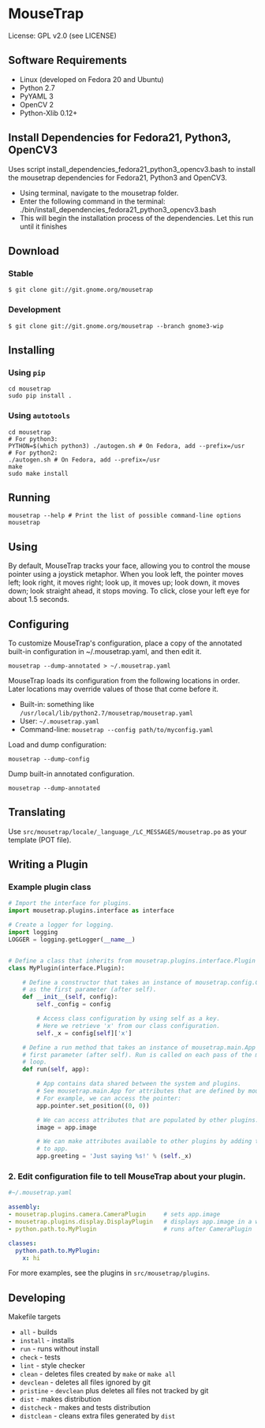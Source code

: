 # MouseTrap

License: GPL v2.0 (see LICENSE)


## Software Requirements

* Linux (developed on Fedora 20 and Ubuntu)
* Python 2.7
* PyYAML 3
* OpenCV 2
* Python-Xlib 0.12+

## Install Dependencies for Fedora21, Python3, OpenCV3
Uses script install_dependencies_fedora21_python3_opencv3.bash
to install the mousetrap dependencies for Fedora21, Python3 and OpenCV3.
* Using terminal, navigate to the mousetrap folder.
* Enter the following command in the terminal:
  ./bin/install_dependencies_fedora21_python3_opencv3.bash
* This will begin the installation process of the dependencies. Let this
  run until it finishes

## Download

### Stable

    $ git clone git://git.gnome.org/mousetrap

### Development

    $ git clone git://git.gnome.org/mousetrap --branch gnome3-wip


## Installing

### Using `pip`

    cd mousetrap
    sudo pip install .

### Using `autotools`

    cd mousetrap
    # For python3: 
    PYTHON=$(which python3) ./autogen.sh # On Fedora, add --prefix=/usr
    # For python2:
    ./autogen.sh # On Fedora, add --prefix=/usr
    make
    sudo make install


## Running

    mousetrap --help # Print the list of possible command-line options
    mousetrap


## Using

By default, MouseTrap tracks your face, allowing you to control the
mouse pointer using a joystick metaphor. When you look left,
the pointer moves left; look right, it moves right; look up, it moves up;
look down, it moves down; look straight ahead, it stops moving. To click,
close your left eye for about 1.5 seconds.


## Configuring

To customize MouseTrap's configuration, place a copy of the annotated built-in
configuration in ~/.mousetrap.yaml, and then edit it.

    mousetrap --dump-annotated > ~/.mousetrap.yaml

MouseTrap loads its configuration from the following locations in order. Later
locations may override values of those that come before it.

* Built-in: something like `/usr/local/lib/python2.7/mousetrap/mousetrap.yaml`
* User: `~/.mousetrap.yaml`
* Command-line: `mousetrap --config path/to/myconfig.yaml`

Load and dump configuration:

    mousetrap --dump-config

Dump built-in annotated configuration.

    mousetrap --dump-annotated

## Translating

Use `src/mousetrap/locale/_language_/LC_MESSAGES/mousetrap.po` as your template (POT file).


## Writing a Plugin

### Example plugin class

```python
# Import the interface for plugins.
import mousetrap.plugins.interface as interface

# Create a logger for logging.
import logging
LOGGER = logging.getLogger(__name__)


# Define a class that inherits from mousetrap.plugins.interface.Plugin
class MyPlugin(interface.Plugin):

    # Define a constructor that takes an instance of mousetrap.config.Config
    # as the first parameter (after self).
    def __init__(self, config):
        self._config = config

        # Access class configuration by using self as a key.
        # Here we retrieve 'x' from our class configuration.
        self._x = config[self]['x']

    # Define a run method that takes an instance of mousetrap.main.App as the
    # first parameter (after self). Run is called on each pass of the main
    # loop.
    def run(self, app):

        # App contains data shared between the system and plugins.
        # See mousetrap.main.App for attributes that are defined by mousetrap.
        # For example, we can access the pointer:
        app.pointer.set_position((0, 0))

        # We can access attributes that are populated by other plugins.
        image = app.image

        # We can make attributes available to other plugins by adding them
        # to app.
        app.greeting = 'Just saying %s!' % (self._x)
```

### 2. Edit configuration file to tell MouseTrap about your plugin.

```yaml
#~/.mousetrap.yaml

assembly:
- mousetrap.plugins.camera.CameraPlugin     # sets app.image
- mousetrap.plugins.display.DisplayPlugin   # displays app.image in a window
- python.path.to.MyPlugin                   # runs after CameraPlugin

classes:
  python.path.to.MyPlugin:
    x: hi
```

For more examples, see the plugins in `src/mousetrap/plugins`.

## Developing

Makefile targets
* `all` - builds
* `install` - installs
* `run` - runs without install
* `check` - tests
* `lint` - style checker
* `clean` - deletes files created by `make` or `make all`
* `devclean` - deletes all files ignored by git
* `pristine` - `devclean` plus deletes all files not tracked by git
* `dist` - makes distribution
* `distcheck` - makes and tests distribution
* `distclean` - cleans extra files generated by `dist`
